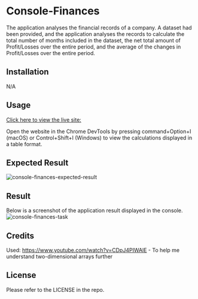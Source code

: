 # Console-Finances
The application analyses the financial records of a company. A dataset had been provided, and the application analyses the records to calculate the total number of months included in the dataset, the net total amount of Profit/Losses over the entire period, and the average of the changes in Profit/Losses over the entire period. 

## Installation
N/A

## Usage
[Click here to view the live site: ](https://wpena.github.io/Console-Finances/)

Open the website in the Chrome DevTools by pressing command+Option+I (macOS) or Control+Shift+I (Windows) to view the calculations displayed in a table format.

## Expected Result
![console-finances-expected-result](https://github.com/wpena/Console-Finances/assets/38634790/625e00d9-5db8-4d69-a842-ecde68c48de7)

## Result
Below is a screenshot of the application result displayed in the console.\
![console-finances-task](https://github.com/wpena/Console-Finances/assets/38634790/3f4e0c5b-3c1a-4f05-a0b3-220aa092ac67)

## Credits
Used: https://www.youtube.com/watch?v=CDpJ4PIWAlE - To help me understand two-dimensional arrays further

## License
Please refer to the LICENSE in the repo.
